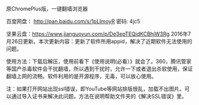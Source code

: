 原ChromePlus版，一键翻墙浏览器

百度网盘： http://pan.baidu.com/s/1pLImoyR 密码: 4jc5

坚果云盘：https://www.jianguoyun.com/p/De3epTEQidKCBhjW3Rg
2016年7月26日更新。本次更新内容：更新了软件所用appid，解决了近期软件无法使用的问题。

使用方法：下载后解压，使用前看下《使用说明(必看）》就会了。360，腾讯管家等国产杀毒软件会干扰翻墙，所以遇到干扰时，允许一下或者退出杀软使用，保证翻墙上网的流畅。软件利用的是开源程序，无毒，可以放心使用。


注：如果打开网站出现ssl错误，即YouTube等网站排版很乱，加载不出图片。可以通过导入证书来解决此问题。方法在说明帮助文件夹的《解决SSL错误》里。